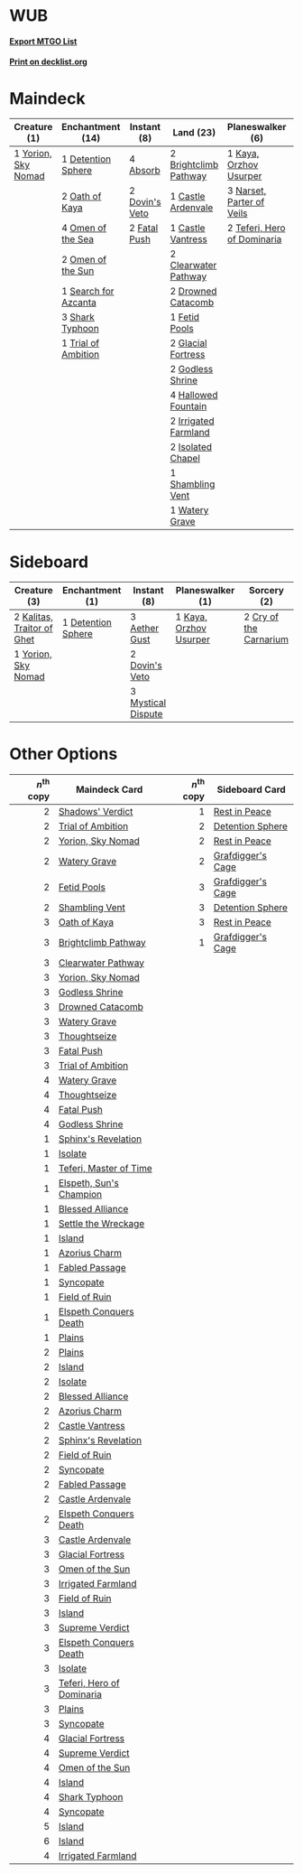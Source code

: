 # WUB

#### [Export MTGO List](../collection/WUB/WUB.txt)
#### [Print on decklist.org](http://decklist.org/?deckmain=4%09Absorb%0A1%09Bloodchief's%20Thirst%0A2%09Brightclimb%20Pathway%0A1%09Castle%20Ardenvale%0A1%09Castle%20Vantress%0A2%09Clearwater%20Pathway%0A1%09Detention%20Sphere%0A2%09Dovin's%20Veto%0A2%09Drowned%20Catacomb%0A2%09Fatal%20Push%0A1%09Fetid%20Pools%0A2%09Glacial%20Fortress%0A2%09Godless%20Shrine%0A4%09Hallowed%20Fountain%0A2%09Hengegate%20Pathway%0A2%09Irrigated%20Farmland%0A2%09Isolated%20Chapel%0A1%09Kaya,%20Orzhov%20Usurper%0A3%09Narset,%20Parter%20of%20Veils%0A2%09Oath%20of%20Kaya%0A4%09Omen%20of%20the%20Sea%0A2%09Omen%20of%20the%20Sun%0A1%09Search%20for%20Azcanta%0A1%09Shadows'%20Verdict%0A1%09Shambling%20Vent%0A3%09Shark%20Typhoon%0A2%09Supreme%20Verdict%0A2%09Teferi,%20Hero%20of%20Dominaria%0A2%09Thoughtseize%0A1%09Trial%20of%20Ambition%0A1%09Watery%20Grave%0A1%09Yorion,%20Sky%20Nomad&deckside=3%09Aether%20Gust%0A2%09Cry%20of%20the%20Carnarium%0A1%09Detention%20Sphere%0A2%09Dovin's%20Veto%0A2%09Kalitas,%20Traitor%20of%20Ghet%0A1%09Kaya,%20Orzhov%20Usurper%0A3%09Mystical%20Dispute%0A1%09Yorion,%20Sky%20Nomad)
# Maindeck

|                                         Creature (1)                                         |                                       Enchantment (14)                                        |                                       Instant (8)                                       |                                           Land (23)                                            |                                           Planeswalker (6)                                           |                                          Sorcery (6)                                           |    Unknown (2)    |
|----------------------------------------------------------------------------------------------|-----------------------------------------------------------------------------------------------|-----------------------------------------------------------------------------------------|------------------------------------------------------------------------------------------------|------------------------------------------------------------------------------------------------------|------------------------------------------------------------------------------------------------|-------------------|
|1 [Yorion, Sky Nomad](http://gatherer.wizards.com/Pages/Card/Details.aspx?multiverseid=479752)|1 [Detention Sphere](http://gatherer.wizards.com/Pages/Card/Details.aspx?multiverseid=460139)  |4 [Absorb](http://gatherer.wizards.com/Pages/Card/Details.aspx?multiverseid=23155)       |2 [Brightclimb Pathway](http://gatherer.wizards.com/Pages/Card/Details.aspx?multiverseid=491911)|1 [Kaya, Orzhov Usurper](http://gatherer.wizards.com/Pages/Card/Details.aspx?multiverseid=460129)     |1 [Bloodchief's Thirst](http://gatherer.wizards.com/Pages/Card/Details.aspx?multiverseid=491729)|2 Hengegate Pathway|
|                                                                                              |2 [Oath of Kaya](http://gatherer.wizards.com/Pages/Card/Details.aspx?multiverseid=461136)      |2 [Dovin's Veto](http://gatherer.wizards.com/Pages/Card/Details.aspx?multiverseid=461120)|1 [Castle Ardenvale](http://gatherer.wizards.com/Pages/Card/Details.aspx?multiverseid=473200)   |3 [Narset, Parter of Veils](http://gatherer.wizards.com/Pages/Card/Details.aspx?multiverseid=460988)  |1 [Shadows' Verdict](http://gatherer.wizards.com/Pages/Card/Details.aspx?multiverseid=491762)   |                   |
|                                                                                              |4 [Omen of the Sea](http://gatherer.wizards.com/Pages/Card/Details.aspx?multiverseid=476309)   |2 [Fatal Push](http://gatherer.wizards.com/Pages/Card/Details.aspx?multiverseid=423724)  |1 [Castle Vantress](http://gatherer.wizards.com/Pages/Card/Details.aspx?multiverseid=473204)    |2 [Teferi, Hero of Dominaria](http://gatherer.wizards.com/Pages/Card/Details.aspx?multiverseid=443095)|2 [Supreme Verdict](http://gatherer.wizards.com/Pages/Card/Details.aspx?multiverseid=438776)    |                   |
|                                                                                              |2 [Omen of the Sun](http://gatherer.wizards.com/Pages/Card/Details.aspx?multiverseid=476281)   |                                                                                         |2 [Clearwater Pathway](http://gatherer.wizards.com/Pages/Card/Details.aspx?multiverseid=491913) |                                                                                                      |2 [Thoughtseize](http://gatherer.wizards.com/Pages/Card/Details.aspx?multiverseid=438676)       |                   |
|                                                                                              |1 [Search for Azcanta](http://gatherer.wizards.com/Pages/Card/Details.aspx?multiverseid=435226)|                                                                                         |2 [Drowned Catacomb](http://gatherer.wizards.com/Pages/Card/Details.aspx?multiverseid=430633)   |                                                                                                      |                                                                                                |                   |
|                                                                                              |3 [Shark Typhoon](http://gatherer.wizards.com/Pages/Card/Details.aspx?multiverseid=479587)     |                                                                                         |1 [Fetid Pools](http://gatherer.wizards.com/Pages/Card/Details.aspx?multiverseid=426945)        |                                                                                                      |                                                                                                |                   |
|                                                                                              |1 [Trial of Ambition](http://gatherer.wizards.com/Pages/Card/Details.aspx?multiverseid=426815) |                                                                                         |2 [Glacial Fortress](http://gatherer.wizards.com/Pages/Card/Details.aspx?multiverseid=190562)   |                                                                                                      |                                                                                                |                   |
|                                                                                              |                                                                                               |                                                                                         |2 [Godless Shrine](http://gatherer.wizards.com/Pages/Card/Details.aspx?multiverseid=405099)     |                                                                                                      |                                                                                                |                   |
|                                                                                              |                                                                                               |                                                                                         |4 [Hallowed Fountain](http://gatherer.wizards.com/Pages/Card/Details.aspx?multiverseid=97071)   |                                                                                                      |                                                                                                |                   |
|                                                                                              |                                                                                               |                                                                                         |2 [Irrigated Farmland](http://gatherer.wizards.com/Pages/Card/Details.aspx?multiverseid=426947) |                                                                                                      |                                                                                                |                   |
|                                                                                              |                                                                                               |                                                                                         |2 [Isolated Chapel](http://gatherer.wizards.com/Pages/Card/Details.aspx?multiverseid=443129)    |                                                                                                      |                                                                                                |                   |
|                                                                                              |                                                                                               |                                                                                         |1 [Shambling Vent](http://gatherer.wizards.com/Pages/Card/Details.aspx?multiverseid=402031)     |                                                                                                      |                                                                                                |                   |
|                                                                                              |                                                                                               |                                                                                         |1 [Watery Grave](http://gatherer.wizards.com/Pages/Card/Details.aspx?multiverseid=405114)       |                                                                                                      |                                                                                                |                   |


# Sideboard

|                                            Creature (3)                                             |                                       Enchantment (1)                                       |                                         Instant (8)                                         |                                        Planeswalker (1)                                         |                                           Sorcery (2)                                           |
|-----------------------------------------------------------------------------------------------------|---------------------------------------------------------------------------------------------|---------------------------------------------------------------------------------------------|-------------------------------------------------------------------------------------------------|-------------------------------------------------------------------------------------------------|
|2 [Kalitas, Traitor of Ghet](http://gatherer.wizards.com/Pages/Card/Details.aspx?multiverseid=407596)|1 [Detention Sphere](http://gatherer.wizards.com/Pages/Card/Details.aspx?multiverseid=460139)|3 [Aether Gust](http://gatherer.wizards.com/Pages/Card/Details.aspx?multiverseid=466796)     |1 [Kaya, Orzhov Usurper](http://gatherer.wizards.com/Pages/Card/Details.aspx?multiverseid=460129)|2 [Cry of the Carnarium](http://gatherer.wizards.com/Pages/Card/Details.aspx?multiverseid=457214)|
|1 [Yorion, Sky Nomad](http://gatherer.wizards.com/Pages/Card/Details.aspx?multiverseid=479752)       |                                                                                             |2 [Dovin's Veto](http://gatherer.wizards.com/Pages/Card/Details.aspx?multiverseid=461120)    |                                                                                                 |                                                                                                 |
|                                                                                                     |                                                                                             |3 [Mystical Dispute](http://gatherer.wizards.com/Pages/Card/Details.aspx?multiverseid=473020)|                                                                                                 |                                                                                                 |


# Other Options

|*n*<sup>th</sup> copy|                                           Maindeck Card                                            |*n*<sup>th</sup> copy|                                       Sideboard Card                                       |
|--------------------:|----------------------------------------------------------------------------------------------------|--------------------:|--------------------------------------------------------------------------------------------|
|                    2|[Shadows' Verdict](http://gatherer.wizards.com/Pages/Card/Details.aspx?multiverseid=491762)         |                    1|[Rest in Peace](http://gatherer.wizards.com/Pages/Card/Details.aspx?multiverseid=442021)    |
|                    2|[Trial of Ambition](http://gatherer.wizards.com/Pages/Card/Details.aspx?multiverseid=426815)        |                    2|[Detention Sphere](http://gatherer.wizards.com/Pages/Card/Details.aspx?multiverseid=460139) |
|                    2|[Yorion, Sky Nomad](http://gatherer.wizards.com/Pages/Card/Details.aspx?multiverseid=479752)        |                    2|[Rest in Peace](http://gatherer.wizards.com/Pages/Card/Details.aspx?multiverseid=442021)    |
|                    2|[Watery Grave](http://gatherer.wizards.com/Pages/Card/Details.aspx?multiverseid=405114)             |                    2|[Grafdigger's Cage](http://gatherer.wizards.com/Pages/Card/Details.aspx?multiverseid=278452)|
|                    2|[Fetid Pools](http://gatherer.wizards.com/Pages/Card/Details.aspx?multiverseid=426945)              |                    3|[Grafdigger's Cage](http://gatherer.wizards.com/Pages/Card/Details.aspx?multiverseid=278452)|
|                    2|[Shambling Vent](http://gatherer.wizards.com/Pages/Card/Details.aspx?multiverseid=402031)           |                    3|[Detention Sphere](http://gatherer.wizards.com/Pages/Card/Details.aspx?multiverseid=460139) |
|                    3|[Oath of Kaya](http://gatherer.wizards.com/Pages/Card/Details.aspx?multiverseid=461136)             |                    3|[Rest in Peace](http://gatherer.wizards.com/Pages/Card/Details.aspx?multiverseid=442021)    |
|                    3|[Brightclimb Pathway](http://gatherer.wizards.com/Pages/Card/Details.aspx?multiverseid=491911)      |                    1|[Grafdigger's Cage](http://gatherer.wizards.com/Pages/Card/Details.aspx?multiverseid=278452)|
|                    3|[Clearwater Pathway](http://gatherer.wizards.com/Pages/Card/Details.aspx?multiverseid=491913)       |                     |                                                                                            |
|                    3|[Yorion, Sky Nomad](http://gatherer.wizards.com/Pages/Card/Details.aspx?multiverseid=479752)        |                     |                                                                                            |
|                    3|[Godless Shrine](http://gatherer.wizards.com/Pages/Card/Details.aspx?multiverseid=405099)           |                     |                                                                                            |
|                    3|[Drowned Catacomb](http://gatherer.wizards.com/Pages/Card/Details.aspx?multiverseid=430633)         |                     |                                                                                            |
|                    3|[Watery Grave](http://gatherer.wizards.com/Pages/Card/Details.aspx?multiverseid=405114)             |                     |                                                                                            |
|                    3|[Thoughtseize](http://gatherer.wizards.com/Pages/Card/Details.aspx?multiverseid=438676)             |                     |                                                                                            |
|                    3|[Fatal Push](http://gatherer.wizards.com/Pages/Card/Details.aspx?multiverseid=423724)               |                     |                                                                                            |
|                    3|[Trial of Ambition](http://gatherer.wizards.com/Pages/Card/Details.aspx?multiverseid=426815)        |                     |                                                                                            |
|                    4|[Watery Grave](http://gatherer.wizards.com/Pages/Card/Details.aspx?multiverseid=405114)             |                     |                                                                                            |
|                    4|[Thoughtseize](http://gatherer.wizards.com/Pages/Card/Details.aspx?multiverseid=438676)             |                     |                                                                                            |
|                    4|[Fatal Push](http://gatherer.wizards.com/Pages/Card/Details.aspx?multiverseid=423724)               |                     |                                                                                            |
|                    4|[Godless Shrine](http://gatherer.wizards.com/Pages/Card/Details.aspx?multiverseid=405099)           |                     |                                                                                            |
|                    1|[Sphinx's Revelation](http://gatherer.wizards.com/Pages/Card/Details.aspx?multiverseid=460150)      |                     |                                                                                            |
|                    1|[Isolate](http://gatherer.wizards.com/Pages/Card/Details.aspx?multiverseid=447153)                  |                     |                                                                                            |
|                    1|[Teferi, Master of Time](http://gatherer.wizards.com/Pages/Card/Details.aspx?multiverseid=489165)   |                     |                                                                                            |
|                    1|[Elspeth, Sun's Champion](http://gatherer.wizards.com/Pages/Card/Details.aspx?multiverseid=394361)  |                     |                                                                                            |
|                    1|[Blessed Alliance](http://gatherer.wizards.com/Pages/Card/Details.aspx?multiverseid=414302)         |                     |                                                                                            |
|                    1|[Settle the Wreckage](http://gatherer.wizards.com/Pages/Card/Details.aspx?multiverseid=435186)      |                     |                                                                                            |
|                    1|[Island](http://gatherer.wizards.com/Pages/Card/Details.aspx?multiverseid=439857)                   |                     |                                                                                            |
|                    1|[Azorius Charm](http://gatherer.wizards.com/Pages/Card/Details.aspx?multiverseid=460137)            |                     |                                                                                            |
|                    1|[Fabled Passage](http://gatherer.wizards.com/Pages/Card/Details.aspx?multiverseid=473206)           |                     |                                                                                            |
|                    1|[Syncopate](http://gatherer.wizards.com/Pages/Card/Details.aspx?multiverseid=442955)                |                     |                                                                                            |
|                    1|[Field of Ruin](http://gatherer.wizards.com/Pages/Card/Details.aspx?multiverseid=435415)            |                     |                                                                                            |
|                    1|[Elspeth Conquers Death](http://gatherer.wizards.com/Pages/Card/Details.aspx?multiverseid=476264)   |                     |                                                                                            |
|                    1|[Plains](http://gatherer.wizards.com/Pages/Card/Details.aspx?multiverseid=439856)                   |                     |                                                                                            |
|                    2|[Plains](http://gatherer.wizards.com/Pages/Card/Details.aspx?multiverseid=439856)                   |                     |                                                                                            |
|                    2|[Island](http://gatherer.wizards.com/Pages/Card/Details.aspx?multiverseid=439857)                   |                     |                                                                                            |
|                    2|[Isolate](http://gatherer.wizards.com/Pages/Card/Details.aspx?multiverseid=447153)                  |                     |                                                                                            |
|                    2|[Blessed Alliance](http://gatherer.wizards.com/Pages/Card/Details.aspx?multiverseid=414302)         |                     |                                                                                            |
|                    2|[Azorius Charm](http://gatherer.wizards.com/Pages/Card/Details.aspx?multiverseid=460137)            |                     |                                                                                            |
|                    2|[Castle Vantress](http://gatherer.wizards.com/Pages/Card/Details.aspx?multiverseid=473204)          |                     |                                                                                            |
|                    2|[Sphinx's Revelation](http://gatherer.wizards.com/Pages/Card/Details.aspx?multiverseid=460150)      |                     |                                                                                            |
|                    2|[Field of Ruin](http://gatherer.wizards.com/Pages/Card/Details.aspx?multiverseid=435415)            |                     |                                                                                            |
|                    2|[Syncopate](http://gatherer.wizards.com/Pages/Card/Details.aspx?multiverseid=442955)                |                     |                                                                                            |
|                    2|[Fabled Passage](http://gatherer.wizards.com/Pages/Card/Details.aspx?multiverseid=473206)           |                     |                                                                                            |
|                    2|[Castle Ardenvale](http://gatherer.wizards.com/Pages/Card/Details.aspx?multiverseid=473200)         |                     |                                                                                            |
|                    2|[Elspeth Conquers Death](http://gatherer.wizards.com/Pages/Card/Details.aspx?multiverseid=476264)   |                     |                                                                                            |
|                    3|[Castle Ardenvale](http://gatherer.wizards.com/Pages/Card/Details.aspx?multiverseid=473200)         |                     |                                                                                            |
|                    3|[Glacial Fortress](http://gatherer.wizards.com/Pages/Card/Details.aspx?multiverseid=190562)         |                     |                                                                                            |
|                    3|[Omen of the Sun](http://gatherer.wizards.com/Pages/Card/Details.aspx?multiverseid=476281)          |                     |                                                                                            |
|                    3|[Irrigated Farmland](http://gatherer.wizards.com/Pages/Card/Details.aspx?multiverseid=426947)       |                     |                                                                                            |
|                    3|[Field of Ruin](http://gatherer.wizards.com/Pages/Card/Details.aspx?multiverseid=435415)            |                     |                                                                                            |
|                    3|[Island](http://gatherer.wizards.com/Pages/Card/Details.aspx?multiverseid=439857)                   |                     |                                                                                            |
|                    3|[Supreme Verdict](http://gatherer.wizards.com/Pages/Card/Details.aspx?multiverseid=438776)          |                     |                                                                                            |
|                    3|[Elspeth Conquers Death](http://gatherer.wizards.com/Pages/Card/Details.aspx?multiverseid=476264)   |                     |                                                                                            |
|                    3|[Isolate](http://gatherer.wizards.com/Pages/Card/Details.aspx?multiverseid=447153)                  |                     |                                                                                            |
|                    3|[Teferi, Hero of Dominaria](http://gatherer.wizards.com/Pages/Card/Details.aspx?multiverseid=443095)|                     |                                                                                            |
|                    3|[Plains](http://gatherer.wizards.com/Pages/Card/Details.aspx?multiverseid=439856)                   |                     |                                                                                            |
|                    3|[Syncopate](http://gatherer.wizards.com/Pages/Card/Details.aspx?multiverseid=442955)                |                     |                                                                                            |
|                    4|[Glacial Fortress](http://gatherer.wizards.com/Pages/Card/Details.aspx?multiverseid=190562)         |                     |                                                                                            |
|                    4|[Supreme Verdict](http://gatherer.wizards.com/Pages/Card/Details.aspx?multiverseid=438776)          |                     |                                                                                            |
|                    4|[Omen of the Sun](http://gatherer.wizards.com/Pages/Card/Details.aspx?multiverseid=476281)          |                     |                                                                                            |
|                    4|[Island](http://gatherer.wizards.com/Pages/Card/Details.aspx?multiverseid=439857)                   |                     |                                                                                            |
|                    4|[Shark Typhoon](http://gatherer.wizards.com/Pages/Card/Details.aspx?multiverseid=479587)            |                     |                                                                                            |
|                    4|[Syncopate](http://gatherer.wizards.com/Pages/Card/Details.aspx?multiverseid=442955)                |                     |                                                                                            |
|                    5|[Island](http://gatherer.wizards.com/Pages/Card/Details.aspx?multiverseid=439857)                   |                     |                                                                                            |
|                    6|[Island](http://gatherer.wizards.com/Pages/Card/Details.aspx?multiverseid=439857)                   |                     |                                                                                            |
|                    4|[Irrigated Farmland](http://gatherer.wizards.com/Pages/Card/Details.aspx?multiverseid=426947)       |                     |                                                                                            |

